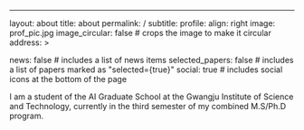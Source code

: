 ---
layout: about
title: about
permalink: /
subtitle:
profile:
  align: right
  image: prof_pic.jpg
  image_circular: false # crops the image to make it circular
  address: >

news: false # includes a list of news items
selected_papers: false # includes a list of papers marked as "selected={true}"
social: true  # includes social icons at the bottom of the page

I am a student of the AI Graduate School at the Gwangju Institute of Science and Technology, currently in the third semester of my combined M.S/Ph.D program. 

